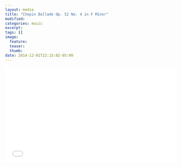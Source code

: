 ```yaml
---
layout: media
title: "Chopin Ballade Op. 52 No. 4 in F Minor"
modified:
categories: music
excerpt:
tags: []
image:
  feature:
  teaser:
  thumb:
date: 2014-12-01T22:15:02-05:00
---
```


<iframe width="560" height="315" src="//www.youtube.com/embed/8msG4zdjmDA" frameborder="0" allowfullscreen></iframe>

